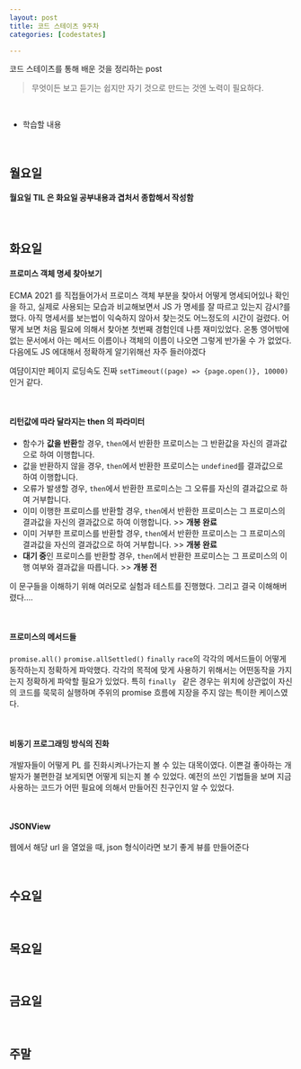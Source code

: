 ```yaml
---
layout: post
title: 코드 스테이츠 9주차
categories: [codestates]

---
```


코드 스테이츠를 통해 배운 것을 정리하는 post

> 무엇이든 보고 듣기는 쉽지만
> 자기 것으로 만드는 것엔 노력이 필요하다.

<br>

- 학습할 내용

<br>

## 월요일

#### 월요일 TIL 은 화요일 공부내용과 겹처서 종합해서 작성함

<br>

## 화요일

#### 프로미스 객체 명세 찾아보기

ECMA 2021 를 직접들어가서 프로미스 객체 부분을 찾아서 어떻게 명세되어있나 확인을 하고, 실제로 사용되는 모습과 비교해보면서 JS 가 명세를 잘 따르고 있는지 감시?를 했다. 아직 명세서를 보는법이 익숙하지 않아서 찾는것도 어느정도의 시간이 걸렸다. 어떻게 보면 처음 필요에 의해서 찾아본 첫번째 경험인데 나름 재미있었다. 온통 영어밖에 없는 문서에서 아는 메서드 이름이나 객체의 이름이 나오면 그렇게 반가울 수 가 없었다. 다음에도 JS 에대해서 정확하게 알기위해선 자주 들러야겠다

여댬이지만 페이지 로딩속도 진짜 `setTimeout((page) => {page.open()}, 10000) ` 인거 같다.

<br>

#### 리턴값에 따라 달라지는 then 의 파라미터

- 함수가 **값을 반환**할 경우, `then`에서 반환한 프로미스는 그 반환값을 자신의 결과값으로 하여 이행합니다.
- 값을 반환하지 않을 경우, `then`에서 반환한 프로미스는 `undefined`를 결과값으로 하여 이행합니다.
- 오류가 발생할 경우, `then`에서 반환한 프로미스는 그 오류를 자신의 결과값으로 하여 거부합니다.
- 이미 이행한 프로미스를 반환할 경우, `then`에서 반환한 프로미스는 그 프로미스의 결과값을 자신의 결과값으로 하여 이행합니다. >> **개봉 완료**
- 이미 거부한 프로미스를 반환할 경우, `then`에서 반환한 프로미스는 그 프로미스의 결과값을 자신의 결과값으로 하여 거부합니다. >> **개봉 완료**
- **대기 중**인 프로미스를 반환할 경우, `then`에서 반환한 프로미스는 그 프로미스의 이행 여부와 결과값을 따릅니다. >> **개봉 전**

이 문구들을 이해하기 위해 여러모로 실험과 테스트를 진행했다. 그리고 결국 이해해버렸다....

<br>

#### 프로미스의 메서드들

`promise.all()` `promise.allSettled()` `finally` `race`의 각각의 메서드들이 어떻게 동작하는지 정확하게 파악했다. 각각의 목적에 맞게 사용하기 위해서는 어떤동작을 가지는지 정확하게 파악할 필요가 있었다. 특히 `finally ` 같은 경우는 위치에 상관없이 자신의 코드를 묵묵히 실행하며 주위의 promise 흐름에 지장을 주지 않는 특이한 케이스였다.

<br>

#### 비동기 프로그래밍 방식의 진화

개발자들이 어떻게 PL 를 진화시켜나가는지 볼 수 있는 대목이였다. 이쁜걸 좋아하는 개발자가 불편한걸 보게되면 어떻게 되는지 볼 수 있었다. 예전의 쓰인 기법들을 보며 지금 사용하는 코드가 어떤 필요에 의해서 만들어진 친구인지 알 수 있었다.

<br>

#### JSONView

웹에서 해당 url 을 열었을 때, json 형식이라면 보기 좋게 뷰를 만들어준다

<br>

## 수요일

<br>

## 목요일

<br>

## 금요일

<br>

## 주말

